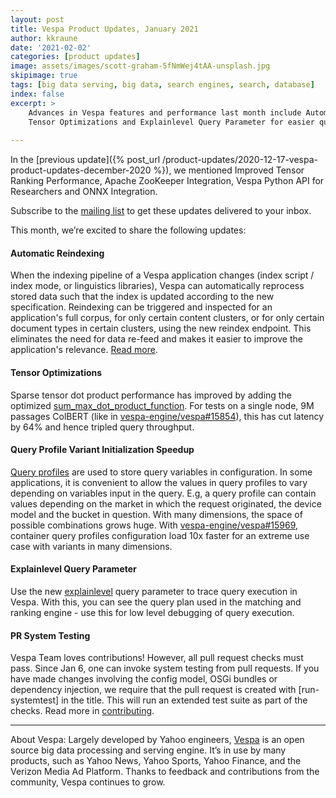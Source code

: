 ```yaml
---
layout: post
title: Vespa Product Updates, January 2021
author: kkraune
date: '2021-02-02'
categories: [product updates]
image: assets/images/scott-graham-5fNmWej4tAA-unsplash.jpg
skipimage: true
tags: [big data serving, big data, search engines, search, database]
index: false
excerpt: >
    Advances in Vespa features and performance last month include Automatic Reindexing,
    Tensor Optimizations and Explainlevel Query Parameter for easier query blueprint tracing.
    
---
```


In the [previous update]({% post_url /product-updates/2020-12-17-vespa-product-updates-december-2020 %}),
we mentioned Improved Tensor Ranking Performance, Apache ZooKeeper Integration, Vespa Python API for Researchers and ONNX Integration.

Subscribe to the [mailing list](https://vespa.ai/mailing-list.html) to get these updates delivered to your inbox.

This month, we’re excited to share the following updates:


#### Automatic Reindexing
When the indexing pipeline of a Vespa application changes
(index script / index mode, or linguistics libraries),
Vespa can automatically reprocess stored data
such that the index is updated according to the new specification.
Reindexing can be triggered and inspected for an application's full corpus, for only certain content clusters,
or for only certain document types in certain clusters, using the new reindex endpoint.
This eliminates the need for data re-feed and makes it easier to improve the application's relevance.
[Read more](https://docs.vespa.ai/en/reindexing.html).


#### Tensor Optimizations
Sparse tensor dot product performance has improved by adding the optimized
[sum_max_dot_product_function](https://github.com/vespa-engine/vespa/pull/16236).
For tests on a single node, 9M passages ColBERT
(like in [vespa-engine/vespa#15854](https://github.com/vespa-engine/vespa/issues/15854#issuecomment-769013855)),
this has cut latency by 64% and hence tripled query throughput.


#### Query Profile Variant Initialization Speedup
[Query profiles](https://docs.vespa.ai/en/query-profiles.html) are used to store query variables in configuration.
In some applications, it is convenient to allow the values in query profiles to vary
depending on variables input in the query.
E.g, a query profile can contain values depending on the market in which the request originated,
the device model and the bucket in question.
With many dimensions, the space of possible combinations grows huge.
With [vespa-engine/vespa#15969](https://github.com/vespa-engine/vespa/pull/15969),
container query profiles configuration load 10x faster for an extreme use case with variants in many dimensions.


#### Explainlevel Query Parameter
Use the new [explainlevel](https://docs.vespa.ai/en/reference/query-api-reference.html#trace.explainLevel)
query parameter to trace query execution in Vespa.
With this, you can see the query plan used in the matching and ranking engine -
use this for low level debugging of query execution.


#### PR System Testing
Vespa Team loves contributions!
However, all pull request checks must pass.
Since Jan 6, one can invoke system testing from pull requests.
If you have made changes involving the config model, OSGi bundles or dependency injection,
we require that the pull request is created with [run-systemtest] in the title.
This will run an extended test suite as part of the checks.
Read more in [contributing](https://docs.vespa.ai/en/contributing).

___
About Vespa: Largely developed by Yahoo engineers,
[Vespa](https://github.com/vespa-engine/vespa) is an open source big data processing and serving engine.
It’s in use by many products, such as Yahoo News, Yahoo Sports, Yahoo Finance, and the Verizon Media Ad Platform.
Thanks to feedback and contributions from the community, Vespa continues to grow.
